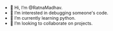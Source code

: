 - 👋 Hi, I’m @RatnaMadhav.
- 👀 I’m interested in debugging someone's code.
- 🌱 I’m currently learning python.
- 💞️ I’m looking to collaborate on projects.


<!---
RatnaMadhav/RatnaMadhav is a ✨ special ✨ repository because its `README.md` (this file) appears on your GitHub profile.
You can click the Preview link to take a look at your changes.
--->

